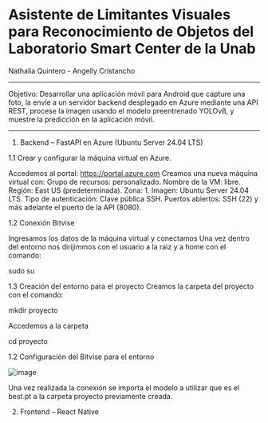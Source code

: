 # Asistente de Limitantes Visuales para Reconocimiento de Objetos del Laboratorio Smart Center de la Unab
Nathalia Quintero - Angelly Cristancho

------------------------------------------------
Objetivo: Desarrollar una aplicación móvil para Android que capture una foto, la envíe a un servidor backend desplegado en Azure mediante una API REST, procese la imagen usando el modelo preentrenado YOLOv8, y muestre la predicción en la aplicación móvil.

-------------------------------------------------
1. Backend – FastAPI en Azure (Ubuntu Server 24.04 LTS)
  
1.1 Crear y configurar la máquina virtual en Azure.
   
   Accedemos al portal: https://portal.azure.com
   Creamos una nueva máquina virtual con:
   Grupo de recursos: personalizado.
   Nombre de la VM: libre. Región: East US (predeterminada).
   Zona: 1. Imagen: Ubuntu Server 24.04 LTS.
   Tipo de autenticación: Clave pública SSH.
   Puertos abiertos: SSH (22) y más adelante el puerto de la API (8080).
   
1.2 Conexión Bitvise

Ingresamos los datos de la máquina virtual y conectamos
Una vez dentro del entorno nos dirijimmos con el usuario a la raiz y a home con el comando:

sudo su

1.3 Creación del entorno para el proyecto
Creamos la carpeta del proyecto con el comando:

mkdir proyecto

Accedemos a la carpeta

cd proyecto


   
1.2 Configuración del Bitvise para el entorno

![image](https://github.com/user-attachments/assets/fdd30aa4-d040-42eb-ba77-f3c18517baa1)

Una vez realizada la conexión se importa el modelo a utilizar que es el best.pt a la carpeta proyecto previamente creada.


2. Frontend – React Native


